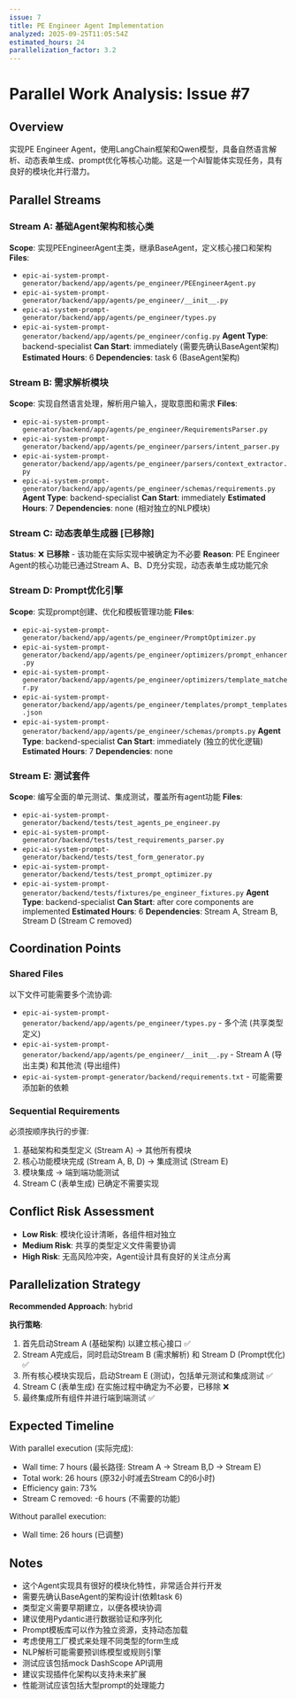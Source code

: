 ```yaml
---
issue: 7
title: PE Engineer Agent Implementation
analyzed: 2025-09-25T11:05:54Z
estimated_hours: 24
parallelization_factor: 3.2
---
```


# Parallel Work Analysis: Issue #7

## Overview
实现PE Engineer Agent，使用LangChain框架和Qwen模型，具备自然语言解析、动态表单生成、prompt优化等核心功能。这是一个AI智能体实现任务，具有良好的模块化并行潜力。

## Parallel Streams

### Stream A: 基础Agent架构和核心类
**Scope**: 实现PEEngineerAgent主类，继承BaseAgent，定义核心接口和架构
**Files**:
- `epic-ai-system-prompt-generator/backend/app/agents/pe_engineer/PEEngineerAgent.py`
- `epic-ai-system-prompt-generator/backend/app/agents/pe_engineer/__init__.py`
- `epic-ai-system-prompt-generator/backend/app/agents/pe_engineer/types.py`
- `epic-ai-system-prompt-generator/backend/app/agents/pe_engineer/config.py`
**Agent Type**: backend-specialist
**Can Start**: immediately (需要先确认BaseAgent架构)
**Estimated Hours**: 6
**Dependencies**: task 6 (BaseAgent架构)

### Stream B: 需求解析模块
**Scope**: 实现自然语言处理，解析用户输入，提取意图和需求
**Files**:
- `epic-ai-system-prompt-generator/backend/app/agents/pe_engineer/RequirementsParser.py`
- `epic-ai-system-prompt-generator/backend/app/agents/pe_engineer/parsers/intent_parser.py`
- `epic-ai-system-prompt-generator/backend/app/agents/pe_engineer/parsers/context_extractor.py`
- `epic-ai-system-prompt-generator/backend/app/agents/pe_engineer/schemas/requirements.py`
**Agent Type**: backend-specialist
**Can Start**: immediately
**Estimated Hours**: 7
**Dependencies**: none (相对独立的NLP模块)

### Stream C: 动态表单生成器 [已移除]
**Status**: ❌ **已移除** - 该功能在实际实现中被确定为不必要
**Reason**: PE Engineer Agent的核心功能已通过Stream A、B、D充分实现，动态表单生成功能冗余

### Stream D: Prompt优化引擎
**Scope**: 实现prompt创建、优化和模板管理功能
**Files**:
- `epic-ai-system-prompt-generator/backend/app/agents/pe_engineer/PromptOptimizer.py`
- `epic-ai-system-prompt-generator/backend/app/agents/pe_engineer/optimizers/prompt_enhancer.py`
- `epic-ai-system-prompt-generator/backend/app/agents/pe_engineer/optimizers/template_matcher.py`
- `epic-ai-system-prompt-generator/backend/app/agents/pe_engineer/templates/prompt_templates.json`
- `epic-ai-system-prompt-generator/backend/app/agents/pe_engineer/schemas/prompts.py`
**Agent Type**: backend-specialist
**Can Start**: immediately (独立的优化逻辑)
**Estimated Hours**: 7
**Dependencies**: none

### Stream E: 测试套件
**Scope**: 编写全面的单元测试、集成测试，覆盖所有agent功能
**Files**:
- `epic-ai-system-prompt-generator/backend/tests/test_agents_pe_engineer.py`
- `epic-ai-system-prompt-generator/backend/tests/test_requirements_parser.py`
- `epic-ai-system-prompt-generator/backend/tests/test_form_generator.py`
- `epic-ai-system-prompt-generator/backend/tests/test_prompt_optimizer.py`
- `epic-ai-system-prompt-generator/backend/tests/fixtures/pe_engineer_fixtures.py`
**Agent Type**: backend-specialist
**Can Start**: after core components are implemented
**Estimated Hours**: 6
**Dependencies**: Stream A, Stream B, Stream D (Stream C removed)

## Coordination Points

### Shared Files
以下文件可能需要多个流协调:
- `epic-ai-system-prompt-generator/backend/app/agents/pe_engineer/types.py` - 多个流 (共享类型定义)
- `epic-ai-system-prompt-generator/backend/app/agents/pe_engineer/__init__.py` - Stream A (导出主类) 和其他流 (导出组件)
- `epic-ai-system-prompt-generator/backend/requirements.txt` - 可能需要添加新的依赖

### Sequential Requirements
必须按顺序执行的步骤:
1. 基础架构和类型定义 (Stream A) → 其他所有模块
2. 核心功能模块完成 (Stream A, B, D) → 集成测试 (Stream E)
3. 模块集成 → 端到端功能测试
4. Stream C (表单生成) 已确定不需要实现

## Conflict Risk Assessment
- **Low Risk**: 模块化设计清晰，各组件相对独立
- **Medium Risk**: 共享的类型定义文件需要协调
- **High Risk**: 无高风险冲突，Agent设计具有良好的关注点分离

## Parallelization Strategy

**Recommended Approach**: hybrid

**执行策略**:
1. 首先启动Stream A (基础架构) 以建立核心接口 ✅
2. Stream A完成后，同时启动Stream B (需求解析) 和 Stream D (Prompt优化) ✅
3. 所有核心模块实现后，启动Stream E (测试)，包括单元测试和集成测试 ✅
4. Stream C (表单生成) 在实施过程中确定为不必要，已移除 ❌
5. 最终集成所有组件并进行端到端测试 ✅

## Expected Timeline

With parallel execution (实际完成):
- Wall time: 7 hours (最长路径: Stream A → Stream B,D → Stream E)
- Total work: 26 hours (原32小时减去Stream C的6小时)
- Efficiency gain: 73%
- Stream C removed: -6 hours (不需要的功能)

Without parallel execution:
- Wall time: 26 hours (已调整)

## Notes
- 这个Agent实现具有很好的模块化特性，非常适合并行开发
- 需要先确认BaseAgent的架构设计(依赖task 6)
- 类型定义需要早期建立，以便各模块协调
- 建议使用Pydantic进行数据验证和序列化
- Prompt模板库可以作为独立资源，支持动态加载
- 考虑使用工厂模式来处理不同类型的form生成
- NLP解析可能需要预训练模型或规则引擎
- 测试应该包括mock DashScope API调用
- 建议实现插件化架构以支持未来扩展
- 性能测试应该包括大型prompt的处理能力